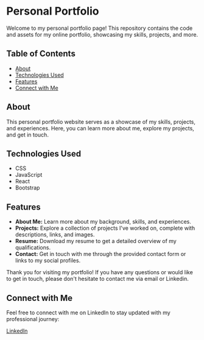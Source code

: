 # Personal Portfolio

Welcome to my personal portfolio page! This repository contains the code and assets for my online portfolio, showcasing my skills, projects, and more.

## Table of Contents

- [About](#about)
- [Technologies Used](#technologies-used)
- [Features](#features)
- [Connect with Me](#connect-with-me)

## About

This personal portfolio website serves as a showcase of my skills, projects, and experiences. Here, you can learn more about me, explore my projects, and get in touch.

## Technologies Used

- CSS
- JavaScript
- React
- Bootstrap

## Features

- **About Me:** Learn more about my background, skills, and experiences.
- **Projects:** Explore a collection of projects I've worked on, complete with descriptions, links, and images.
- **Resume:** Download my resume to get a detailed overview of my qualifications.
- **Contact:** Get in touch with me through the provided contact form or links to my social profiles.

Thank you for visiting my portfolio! If you have any questions or would like to get in touch, please don't hesitate to contact me via email or Linkedin.

## Connect with Me

Feel free to connect with me on LinkedIn to stay updated with my professional journey:

[LinkedIn](https://www.linkedin.com/in/aneesa-gilani/)
